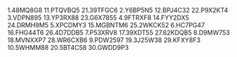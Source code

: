 1.48MQ8G8 11.PTQVBQ5 21.39TFGC6
2.Y6BP5N5 12.BPJ4C32 22.P9X2KT4
3.VDPN895 13.YP3RX88 23.G6X7855
4.9FTRXF8 14.FYY2DX5 24.DRMH9M5
5.XPCDMY3 15.MGBNTM6 25.2WKCK52
6.HC7PG47 16.FHG44T6 26.4D7DDB5
7.P53XRV8 17.39XDT55 27.62KDQB5
8.D9MW753 18.MVNXXP7 28.WR6CXB6
9.PDW2597 19.3J25W38 29.KFXY8F3
10.5WHMM88 20.5BT4C58 30.GWDD9P3
